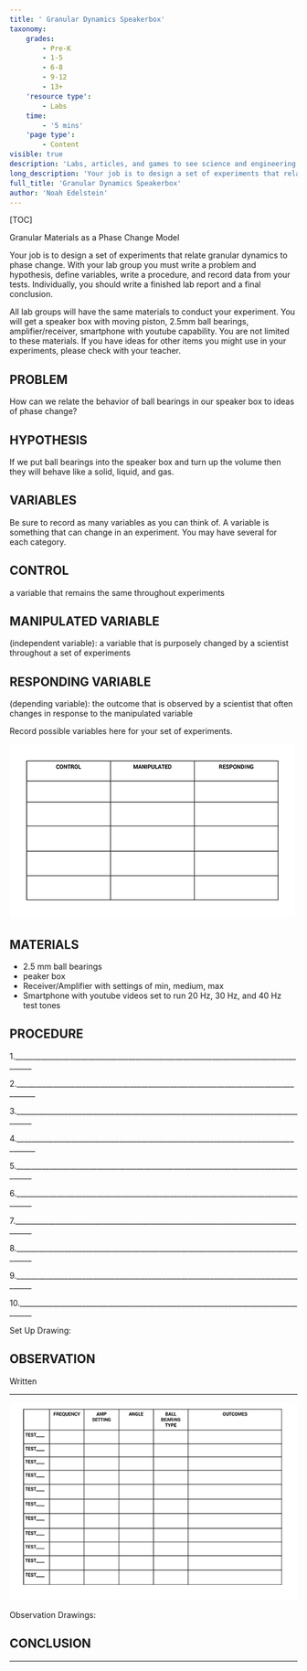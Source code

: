 ```yaml
---
title: ' Granular Dynamics Speakerbox'
taxonomy:
    grades:
        - Pre-K
        - 1-5
        - 6-8
        - 9-12
        - 13+
    'resource type':
        - Labs
    time:
        - '5 mins'
    'page type':
        - Content
visible: true
description: 'Labs, articles, and games to see science and engineering through a new lens.'
long_description: 'Your job is to design a set of experiments that relate granular dynamics to phase change.  With your lab group you must write a problem and hypothesis, define variables, write a procedure, and record data from your tests.  Individually, you should write a finished lab report and a final conclusion. '
full_title: 'Granular Dynamics Speakerbox'
author: 'Noah Edelstein'
---
```


[TOC]

Granular Materials as a Phase Change Model

Your job is to design a set of experiments that relate granular dynamics to phase change.  With your lab group you must write a problem and hypothesis, define variables, write a procedure, and record data from your tests.  Individually, you should write a finished lab report and a final conclusion. 

All lab groups will have the same materials to conduct your experiment.  You will get a speaker box with moving piston, 2.5mm ball bearings, amplifier/receiver, smartphone with youtube capability.  You are not limited to these materials.  If you have ideas for other items you might use in your experiments, please check with your teacher.

## PROBLEM 
 How can we relate the behavior of ball bearings in our speaker box to ideas of phase change?

## HYPOTHESIS
 If we put ball bearings into the speaker box and turn up the volume then they will behave like a solid, liquid, and gas.

## VARIABLES
Be sure to record as many variables as you can think of.  A variable is something that can change in an experiment.  You may have several for each category.

## CONTROL
 a variable that remains the same throughout experiments   

## MANIPULATED VARIABLE
(independent variable):  a variable that is purposely changed by a scientist throughout a set of experiments


## RESPONDING VARIABLE 
(depending variable):  the outcome that is observed by a scientist that often changes in response to the manipulated variable

Record possible variables here for your set of experiments.

![](experimentchart.png)
 	 	 
 	 	 
## MATERIALS 
* 2.5 mm ball bearings
* peaker box 
* Receiver/Amplifier with settings of min, medium, max
* Smartphone with youtube videos set to run 20 Hz, 30 Hz, and 40 Hz test tones

## PROCEDURE

1.___________________________________________________________________________________

2.___________________________________________________________________________________

3.___________________________________________________________________________________

4.___________________________________________________________________________________

5.___________________________________________________________________________________

6.___________________________________________________________________________________

7.___________________________________________________________________________________

8.___________________________________________________________________________________

9.___________________________________________________________________________________

10.__________________________________________________________________________________

Set Up Drawing:




## OBSERVATION
Written

______________________________________________________________________________________________________________________

![](CHART2.png)

Observation Drawings:


## CONCLUSION

______________________________________________________________________________________________________________________
